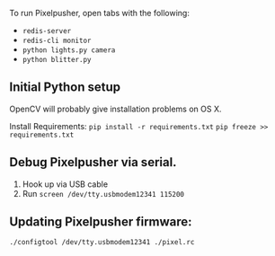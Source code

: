 To run Pixelpusher, open tabs with the following:

- `redis-server`
- `redis-cli monitor`
- `python lights.py camera`
- `python blitter.py`

## Initial Python setup

OpenCV will probably give installation problems on OS X.

Install Requirements:
`pip install -r requirements.txt`
`pip freeze >> requirements.txt `

## Debug Pixelpusher via serial.

1) Hook up via USB cable
2) Run `screen /dev/tty.usbmodem12341 115200`

## Updating Pixelpusher firmware:

`./configtool /dev/tty.usbmodem12341 ./pixel.rc`


